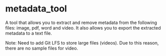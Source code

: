 # metadata_tool

A tool that allows you to extract and remove metadata from the following files: image, pdf, word and video. It also allows you to export the extracted metadata to a text file.

Note: Need to add Git LFS to store large files (videos). Due to this reason, there are no sample files for video.
